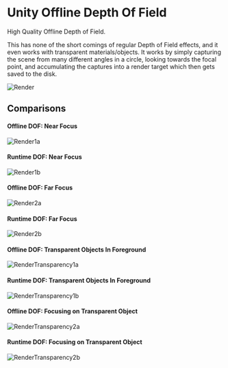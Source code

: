 # Unity Offline Depth Of Field

High Quality Offline Depth of Field.

This has none of the short comings of regular Depth of Field effects, and it even works with transparent materials/objects. It works by simply capturing the scene from many different angles in a circle, looking towards the focal point, and accumulating the captures into a render target which then gets saved to the disk.

![Render](GithubContent/Render.png)

## Comparisons

#### Offline DOF: Near Focus
![Render1a](GithubContent/Render1a.png)

#### Runtime DOF: Near Focus
![Render1b](GithubContent/Render1b.png)

#### Offline DOF: Far Focus
![Render2a](GithubContent/Render2a.png)

#### Runtime DOF: Far Focus
![Render2b](GithubContent/Render2b.png)

#### Offline DOF: Transparent Objects In Foreground
![RenderTransparency1a](GithubContent/RenderTransparency1a.png)

#### Runtime DOF: Transparent Objects In Foreground
![RenderTransparency1b](GithubContent/RenderTransparency1b.png)

#### Offline DOF: Focusing on Transparent Object
![RenderTransparency2a](GithubContent/RenderTransparency2a.png)

#### Runtime DOF: Focusing on Transparent Object
![RenderTransparency2b](GithubContent/RenderTransparency2b.png)